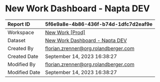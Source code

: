 



# New Work Dashboard - Napta DEV

|Report ID|5f6e9a8e-4b86-436f-b74d-1dfc7d2eaf9e|
| :--- | :--- |
|Workspace|[New Work [Prod]](../Workspaces/New-Work-[Prod].md)|
|Dataset|[New Work Dashboard - Napta DEV](../Datasets/New-Work-Dashboard---Napta-DEV.md)|
|Created By|florian.zrenner@org.rolandberger.com|
|Created Date|September 14, 2023 16:38:27|
|Modified By|florian.zrenner@org.rolandberger.com|
|Modified Date|September 14, 2023 16:38:27|
